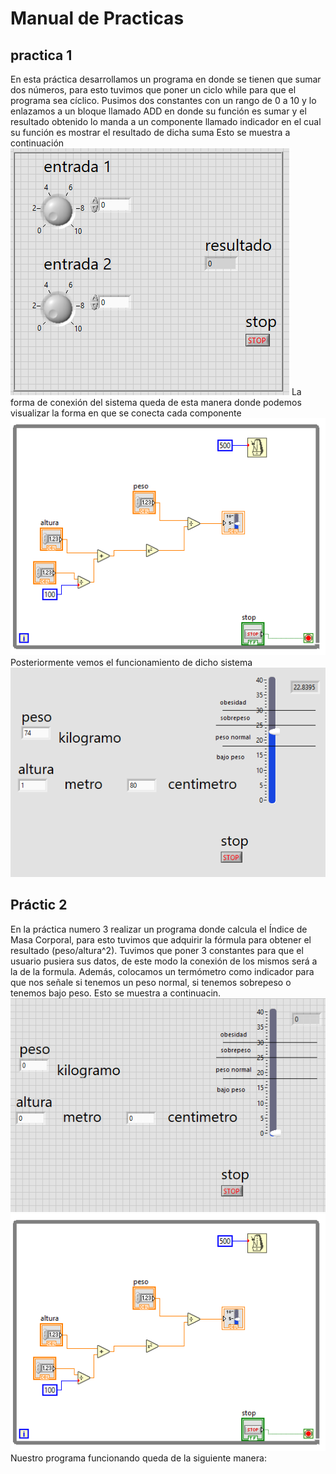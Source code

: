 # Manual de Practicas 
## practica 1 
En esta práctica desarrollamos un programa en donde se tienen que sumar dos números, para esto tuvimos que poner un ciclo while para que el programa sea cíclico. Pusimos dos constantes con un rango de 0 a 10 y lo enlazamos a un bloque llamado ADD en donde su función es sumar y el resultado obtenido lo manda a un componente llamado indicador en el cual su función es mostrar el resultado de dicha suma
Esto se muestra a continuación 
<img src="bloques.PNG">
La forma de conexión del sistema queda de esta manera donde podemos visualizar la forma en que se conecta cada componente
<img src= "2.PNG">
Posteriormente vemos el funcionamiento de dicho sistema 
<img src="3.PNG">

## Práctic 2
En la práctica numero 3 realizar un programa donde calcula el Índice de Masa Corporal, para esto tuvimos que adquirir la fórmula para obtener el resultado (peso/altura^2). Tuvimos que poner 3 constantes para que el usuario pusiera sus datos, de este modo la conexión de los mismos será a la de la formula. Además, colocamos un termómetro como indicador para que nos señale si tenemos un peso normal, si tenemos sobrepeso o tenemos bajo peso. Esto se muestra a continuacin.
<img src="1.PNG">
<img src ="2.PNG">
Nuestro programa funcionando queda de la siguiente manera:

